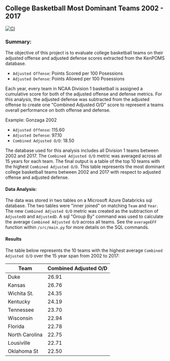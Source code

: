## College Basketball Most Dominant Teams 2002 - 2017

[![CI](https://github.com/nogibjj/mjh140_miniproject6/actions/workflows/cicd.yml/badge.svg)](https://github.com/nogibjj/mjh140_miniproject6/actions/workflows/cicd.yml)

### Summary:

The objective of this project is to evaluate college basketball teams on their adjusted offense and adjusted defense scores extracted from the KenPOMS database.

* `Adjusted Offense`: Points Scored per 100 Posessions
* `Adjusted Defense`: Points Allowed per 100 Posessions

Each year, every team in NCAA Division 1 basketball is assigned a cumulative score for both of the adjusted offense and defense metrics. For this analysis, the adjusted defense was subtracted from the adjusted offense to create one "Combined Adjusted O/D" score to represent a teams overall performance on both offense and defense. 

Example: Gonzaga 2002
* `Adjusted Offense`: 115.60
* `Adjusted Defense`: 97.10
* `Combined Adjusted O/D`: 18.50

The database used for this analysis includes all Division 1 teams between 2002 and 2017. The `Combined Adjusted O/D` metric was averaged across all 15 years for each team. The final output is a table of the top 10 teams with the highest `Combined Adjusted O/D`. This table represents the most dominant college basketball teams between 2002 and 2017 with respect to adjusted offense and adjusted defense.

#### Data Analysis:

The data was stored in two tables on a Microsoft Azure Databricks sql database. The two tables were "inner joined" on matching `Team` and `Year`. The new `Combined Adjusted O/D` metric was created as the subtraction of `AdjustedO` and `AdjustedD`. A sql "Group By" command was used to calculate the average `Combined Adjusted O/D` across all teams. See the `averageEFF` function within `/src/main.py` for more details on the SQL commands.

#### Results

The table below represents the 10 teams with the highest average `Combined Adjusted O/D` over the 15 year span from 2002 to 2017:

| Team           | Combined Adjusted O/D |
|----------------|-----------------------|
| Duke           | 26.91                 |
| Kansas         | 26.76                 |
| Wichita St.    | 24.35                 |
| Kentucky       | 24.19                 |
| Tennessee      | 23.70                 |
| Wisconsin      | 22.94                 |
| Florida        | 22.78                 |
| North Carolina | 22.75                 |
| Lousiville     | 22.71                 |
| Oklahoma St    | 22.50                 |


